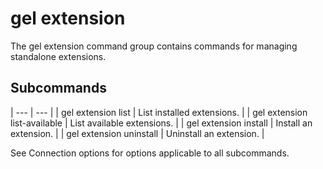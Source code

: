 # gel extension

The gel extension command group contains commands for managing standalone extensions.

## Subcommands

| --- | --- |
| gel extension list | List installed extensions. |
| gel extension list-available | List available extensions. |
| gel extension install | Install an extension. |
| gel extension uninstall | Uninstall an extension. |

See Connection options for options applicable to all subcommands.

